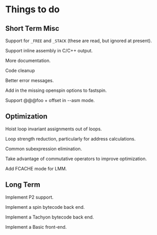 Things to do
============

Short Term Misc
---------------
Support for `_FREE` and `_STACK` (these are read, but ignored at present).

Support inline assembly in C/C++ output.

More documentation.

Code cleanup

Better error messages.

Add in the missing openspin options to fastspin.

Support @@@foo + offset in --asm mode.

Optimization
------------

Hoist loop invariant assignments out of loops.

Loop strength reduction, particularly for address calculations.

Common subexpression elimination.

Take advantage of commutative operators to improve optimization.

Add FCACHE mode for LMM.

Long Term
---------

Implement P2 support.

Implement a spin bytecode back end.

Implement a Tachyon bytecode back end.

Implement a Basic front-end.
